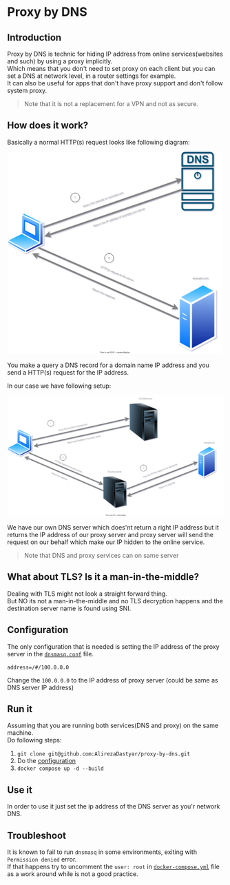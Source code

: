 # Proxy by DNS
## Introduction
Proxy by DNS is technic for hiding IP address from online services(websites and such) by using a proxy implicitly. <br/>
Which means that you don't need to set proxy on each client but you can set a DNS at network level, in a router settings for example.<br/>
It can also be useful for apps that don't have proxy support and don't follow system proxy.
> Note that it is not a replacement for a VPN and not as secure.
## How does it work?
Basically a normal HTTP(s) request looks like following diagram:

<img src="digrams/dns-call.drawio.svg" alt="Normal DNS call" width="500"/>

You make a query a DNS record for a domain name IP address and you send a HTTP(s) request for the IP address.


In our case we have following setup:


<img src="digrams/proxy-by-dns-call.drawio.svg" alt="proxy by DNS call" width="700"/>

We have our own DNS server which does'nt return a right IP address but it returns the IP address of our proxy server and proxy server will send the request on our behalf which make our IP hidden to the online service.<br/>
> Note that DNS and proxy services can on same server 

## What about TLS? Is it a man-in-the-middle?
Dealing with TLS might not look a straight forward thing.<br/> 
But NO its not a man-in-the-middle and no TLS decryption happens and the destination server name is found using SNI.<br/>

## Configuration
The only configuration that is needed is setting the IP address of the proxy server in the [`dnsmasq.conf`](https://github.com/AlirezaDastyar/proxy-by-dns/blob/main/dnsmasq/dnsmasq.conf#L10) file.
```properties
address=/#/100.0.0.0
```
Change the `100.0.0.0` to the IP address of proxy server (could be same as DNS server IP address)

## Run it
Assuming that you are running both services(DNS and proxy) on the same machine.<br/>
Do following steps:
1. ```git clone git@github.com:AlirezaDastyar/proxy-by-dns.git```
1. Do the [configuration](https://github.com/AlirezaDastyar/proxy-by-dns#configuration)
1. ```docker compose up -d --build```

## Use it
In order to use it just set the ip address of the DNS server as you'r network DNS. 
## Troubleshoot 
It is known to fail to run `dnsmasq` in some environments, exiting with `Permission denied` error.<br> 
If that happens try to uncomment the `user: root` in [`docker-compose.yml`](https://github.com/AlirezaDastyar/proxy-by-dns/blob/main/docker-compose.yml#L7) file as a work around while is not a good practice.
